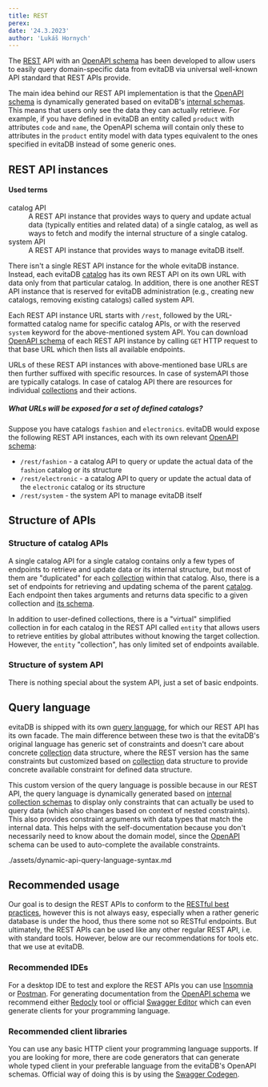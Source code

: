 ```yaml
---
title: REST
perex:
date: '24.3.2023'
author: 'Lukáš Hornych'
---
```


The [REST](https://restfulapi.net/) API with an [OpenAPI schema](https://swagger.io/specification/v3/) has been developed 
to allow users to easily query domain-specific data from evitaDB via universal well-known API standard that REST APIs provide.

The main idea behind our REST API implementation is that the [OpenAPI schema](https://swagger.io/specification/v3/) is dynamically generated based on
evitaDB's [internal schemas](https://evitadb.io/documentation/use/schema). This means that users only see the data they
can actually retrieve. For example, if you have defined in evitaDB an
entity called `product` with attributes `code` and `name`, the OpenAPI schema will contain only these to attributes in the
`product` entity model with data types equivalent to the ones specified in evitaDB instead of some generic ones.

## REST API instances

<UsedTerms>
    <h4>Used terms</h4>
   <dl>
      <dt>catalog API</dt>
      <dd>
         A REST API instance that provides ways to query and update actual data (typically entities and related data)
        of a single catalog, as well as ways to fetch and modify the internal structure of a single catalog.
      </dd>
      <dt>system API</dt>
      <dd>
         A REST API instance that provides ways to manage evitaDB itself.
      </dd>
   </dl>
</UsedTerms>

There isn't a single REST API instance for the whole evitaDB instance. Instead, each evitaDB [catalog](https://evitadb.io/documentation/use/data-model#catalog)
has its own REST API on its own URL with data only from that particular catalog.
In addition, there is one another REST API instance that is reserved for evitaDB administration
(e.g., creating new catalogs, removing existing catalogs) called <Term>system API</Term>.

Each REST API instance URL starts with `/rest`, followed by the URL-formatted catalog name for specific
catalog APIs, or with the reserved `system` keyword for the above-mentioned <Term>system API</Term>. 
You can download [OpenAPI schema](https://swagger.io/specification/v3/) of each REST API instance by calling `GET`
HTTP request to that base URL which then lists all available endpoints. 

URLs of these REST API instances with above-mentioned base URLs are then further suffixed with specific resources.
In case of <Term>systemAPI</Term> those are typically catalogs. In case of <Term>catalog API</Term> 
there are resources for individual [collections](https://evitadb.io/documentation/use/data-model#collection)
and their actions.

<Note type="example">

<NoteTitle toggles="true">

##### What URLs will be exposed for a set of defined catalogs?
</NoteTitle>

Suppose you have catalogs `fashion` and `electronics`. evitaDB would expose the following REST API instances, each
with its own relevant [OpenAPI schema](https://swagger.io/specification/v3/):

- `/rest/fashion` - a <Term>catalog API</Term> to query or update the actual data of the `fashion` catalog or its structure
- `/rest/electronic` - a <Term>catalog API</Term> to query or update the actual data of the `electronic` catalog or its structure
- `/rest/system` - the <Term>system API</Term> to manage evitaDB itself

</Note>

## Structure of APIs

### Structure of catalog APIs

A single <Term>catalog API</Term> for a single catalog contains only a few types of endpoints to retrieve and update data or its
internal structure, but most of them are "duplicated" for
each [collection](https://evitadb.io/documentation/use/data-model#collection) within that catalog.
Also, there is a set of endpoints for retrieving and updating schema of the parent [catalog](https://evitadb.io/documentation/use/data-model#catalog).
Each endpoint then takes arguments and returns data specific to a given collection and [its schema](https://evitadb.io/documentation/use/schema#entity).

In addition to user-defined collections, there is a "virtual" simplified collection in for each catalog in the REST API called `entity`
that allows users to retrieve entities by global attributes without knowing the target collection. However, the `entity` "collection",
has only limited set of endpoints available.

### Structure of system API

There is nothing special about the <Term>system API</Term>, just a set of basic endpoints.

## Query language

evitaDB is shipped with its own [query language](https://evitadb.io/documentation/query/basics), for which our REST API has its own facade.
The main difference between these two is that the evitaDB's original language has generic set of constraints and doesn't
care about concrete [collection](https://evitadb.io/documentation/use/data-model#collection) data structure, where the
REST version has the same constraints but customized based on [collection](https://evitadb.io/documentation/use/data-model#collection) data structure
to provide concrete available constraint for defined data structure.

This custom version of the query language is possible because in our REST API, the query language is dynamically generated
based on [internal collection schemas](https://evitadb.io/documentation/use/schema#entity) to display only constraints that
can actually be used to query data (which also changes based on context of nested constraints). This also provides constraint arguments with data types that match
the internal data. This helps with the self-documentation because you don't necessarily need to know about
the domain model, since the [OpenAPI](https://swagger.io/specification/v3/) schema can be used to auto-complete the available constraints.

<Include>./assets/dynamic-api-query-language-syntax.md</Include>

## Recommended usage

Our goal is to design the REST APIs to conform to the [RESTful best practices](https://restfulapi.net/), however this is
not always easy, especially when a rather generic database is under the hood, thus there some not so RESTful endpoints.
But ultimately, the REST APIs can be used like any other regular REST API, i.e. with
standard tools. However, below are our recommendations for tools etc. that we use at evitaDB.

### Recommended IDEs

For a desktop IDE to test and explore the REST APIs you can use [Insomnia](https://insomnia.rest/) or [Postman](https://www.postman.com/).
For generating documentation from the [OpenAPI schema](https://swagger.io/specification/v3/) we recommend either 
[Redocly](https://redocly.com/docs/cli/commands/preview-docs/) tool or official [Swagger Editor](https://github.com/swagger-api/swagger-editor) 
which can even generate clients for your programming language.

### Recommended client libraries

You can use any basic HTTP client your programming language supports. If you are looking for more, there are
code generators that can generate whole typed client in your preferable language from the evitaDB's OpenAPI schemas.
Official way of doing this is by using the [Swagger Codegen](https://swagger.io/tools/swagger-codegen/).